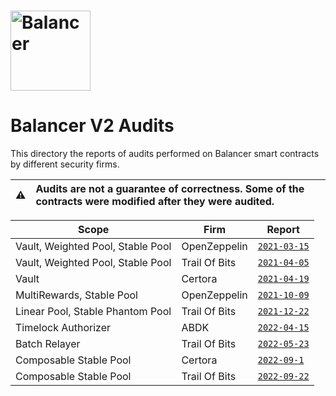 # <img src="../../logo.svg" alt="Balancer" height="128px">

# Balancer V2 Audits

This directory the reports of audits performed on Balancer smart contracts by different security firms.

| :warning: | Audits are not a guarantee of correctness. Some of the contracts were modified after they were audited. |
| --------- | :------------------------------------------------------------------------------------------------------ |

| Scope                             | Firm          | Report                                         |
| --------------------------------- | ------------- | ---------------------------------------------- |
| Vault, Weighted Pool, Stable Pool | OpenZeppelin  | [`2021-03-15`](./openzeppelin/2021-03-15.pdf)  |
| Vault, Weighted Pool, Stable Pool | Trail Of Bits | [`2021-04-05`](./trail-of-bits/2021-04-05.pdf) |
| Vault                             | Certora       | [`2021-04-19`](./certora/2021-04-19.pdf)       |
| MultiRewards, Stable Pool         | OpenZeppelin  | [`2021-10-09`](./openzeppelin/2021-10-09.pdf)  |
| Linear Pool, Stable Phantom Pool  | Trail Of Bits | [`2021-12-22`](./trail-of-bits/2021-12-22.pdf) |
| Timelock Authorizer               | ABDK          | [`2022-04-15`](./abdk/2022-04-15.pdf)          |
| Batch Relayer                     | Trail Of Bits | [`2022-05-23`](./trail-of-bits/2022-05-23.pdf) |
| Composable Stable Pool            | Certora       | [`2022-09-1`](./certora/2022-09-1.pdf)         |
| Composable Stable Pool            | Trail Of Bits | [`2022-09-22`](./trail-of-bits/2022-09-22.pdf) |
